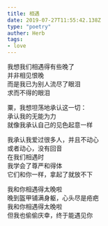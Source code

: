 ```yaml
---  
title: 相遇  
date: 2019-07-27T11:55:42.138Z  
type: "poetry"  
auther: Herb   
tags:
- love
---  
```

我想我们相遇得有些晚了  
并非相见恨晚  
而是我已为别人流尽了眼泪  
求而不得的眼泪  

粟，我想坦荡地承认这一切：  
承认我的无能为力  
就像我承认自己的见色起意一样  

我承认我爱过很多人，并且不动心  
或者动心，没有回音  
在我们相遇时  
我学会了尊严和得体  
它们和你一样，拿起了就放不下  

我和你相遇得太晚啦  
晚到盔甲铺满身躯，心头尽是疮疤  
我和你相遇得太晚啦  
但我也偷偷庆幸，终于能遇见你  
